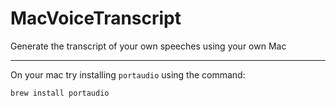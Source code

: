 # MacVoiceTranscript
Generate the transcript of your own speeches using your own Mac

---
On your mac try installing `portaudio` using the command:
```
brew install portaudio
```
